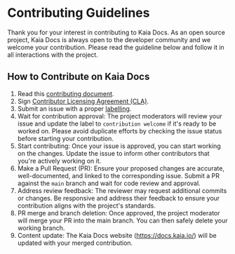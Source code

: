 # Contributing Guidelines

Thank you for your interest in contributing to Kaia Docs. As an open source project, Kaia Docs is always open to the developer community and we welcome your contribution. Please read the guideline below and follow it in all interactions with the project.

## How to Contribute on Kaia Docs

1. Read this [contributing document](./CONTRIBUTING.md).
2. Sign [Contributor Licensing Agreement (CLA)](#contributor-license-agreement-cla).
3. Submit an issue with a proper [labelling](#usage-of-labels).
4. Wait for contribution approval: The project moderators will review your issue and update the label to `contribution welcome` if it's ready to be worked on. Please avoid duplicate efforts by checking the issue status before starting your contribution.
5. Start contributing: Once your issue is approved, you can start working on the changes. Update the issue to inform other contributors that you're actively working on it.
6. Make a Pull Request (PR): Ensure your proposed changes are accurate, well-documented, and linked to the corresponding issue. Submit a PR against the `main` branch and wait for code review and approval.
7. Address review feedback: The reviewer may request additional commits or changes. Be responsive and address their feedback to ensure your contribution aligns with the project's standards.
8. PR merge and branch deletion: Once approved, the project moderator will merge your PR into the main branch. You can then safely delete your working branch.
9. Content update: The Kaia Docs website (https://docs.kaia.io/) will be updated with your merged contribution.
